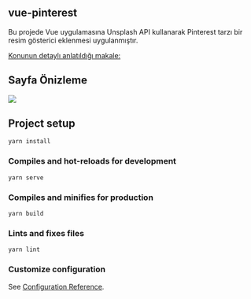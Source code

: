 ## vue-pinterest

Bu projede Vue uygulamasına  Unsplash API kullanarak Pinterest tarzı bir resim gösterici eklenmesi uygulanmıştır.

[Konunun detaylı anlatıldığı makale: ](https://dev.to/ratracegrad/creating-a-pinterest-style-image-gallery-in-vue-6dc)

## Sayfa Önizleme

![](https://i.ibb.co/WV2BG8G/pinterest.png)

## Project setup
```
yarn install
```

### Compiles and hot-reloads for development
```
yarn serve
```

### Compiles and minifies for production
```
yarn build
```

### Lints and fixes files
```
yarn lint
```

### Customize configuration
See [Configuration Reference](https://cli.vuejs.org/config/).

